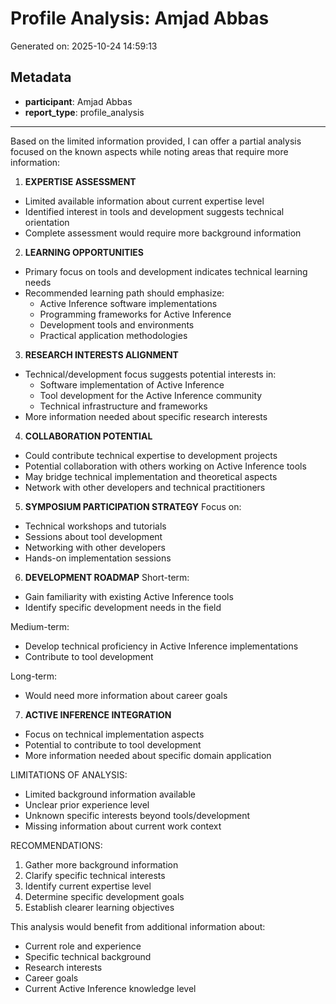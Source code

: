 # Profile Analysis: Amjad Abbas

Generated on: 2025-10-24 14:59:13

## Metadata

- **participant**: Amjad Abbas
- **report_type**: profile_analysis

---

Based on the limited information provided, I can offer a partial analysis focused on the known aspects while noting areas that require more information:

1. **EXPERTISE ASSESSMENT**
- Limited available information about current expertise level
- Identified interest in tools and development suggests technical orientation
- Complete assessment would require more background information

2. **LEARNING OPPORTUNITIES**
- Primary focus on tools and development indicates technical learning needs
- Recommended learning path should emphasize:
  * Active Inference software implementations
  * Programming frameworks for Active Inference
  * Development tools and environments
  * Practical application methodologies

3. **RESEARCH INTERESTS ALIGNMENT**
- Technical/development focus suggests potential interests in:
  * Software implementation of Active Inference
  * Tool development for the Active Inference community
  * Technical infrastructure and frameworks
- More information needed about specific research interests

4. **COLLABORATION POTENTIAL**
- Could contribute technical expertise to development projects
- Potential collaboration with others working on Active Inference tools
- May bridge technical implementation and theoretical aspects
- Network with other developers and technical practitioners

5. **SYMPOSIUM PARTICIPATION STRATEGY**
Focus on:
- Technical workshops and tutorials
- Sessions about tool development
- Networking with other developers
- Hands-on implementation sessions

6. **DEVELOPMENT ROADMAP**
Short-term:
- Gain familiarity with existing Active Inference tools
- Identify specific development needs in the field

Medium-term:
- Develop technical proficiency in Active Inference implementations
- Contribute to tool development

Long-term:
- Would need more information about career goals

7. **ACTIVE INFERENCE INTEGRATION**
- Focus on technical implementation aspects
- Potential to contribute to tool development
- More information needed about specific domain application

LIMITATIONS OF ANALYSIS:
- Limited background information available
- Unclear prior experience level
- Unknown specific interests beyond tools/development
- Missing information about current work context

RECOMMENDATIONS:
1. Gather more background information
2. Clarify specific technical interests
3. Identify current expertise level
4. Determine specific development goals
5. Establish clearer learning objectives

This analysis would benefit from additional information about:
- Current role and experience
- Specific technical background
- Research interests
- Career goals
- Current Active Inference knowledge level